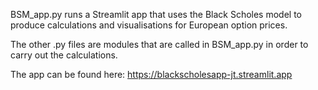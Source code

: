 BSM_app.py runs a Streamlit app that uses the Black Scholes model to produce calculations and visualisations for European option prices.

The other .py files are modules that are called in BSM_app.py in order to carry out the calculations.

The app can be found here: https://blackscholesapp-jt.streamlit.app
